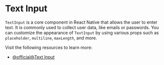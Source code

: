 # Text Input

`TextInput` is a core component in React Native that allows the user to enter text. It is commonly used to collect user data, like emails or passwords. You can customize the appearance of `TextInput` by using various props such as `placeholder`, `multiline`, `maxLength`, and more.

Visit the following resources to learn more:

- [@official@Text Input](https://reactnative.dev/docs/textinput)